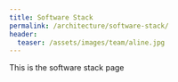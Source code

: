 ```yaml
---
title: Software Stack
permalink: /architecture/software-stack/
header:
  teaser: /assets/images/team/aline.jpg
---
```


This is the software stack page
